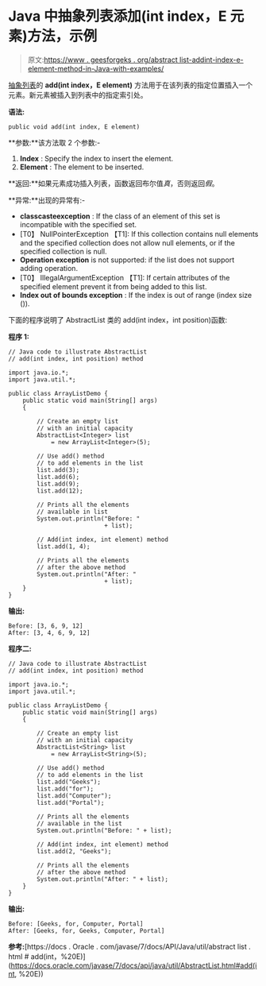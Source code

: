 # Java 中抽象列表添加(int index，E 元素)方法，示例

> 原文:[https://www . geesforgeks . org/abstract list-addint-index-e-element-method-in-Java-with-examples/](https://www.geeksforgeeks.org/abstractlist-addint-index-e-element-method-in-java-with-examples/)

[抽象列表](https://www.geeksforgeeks.org/abstractlist-in-java-with-examples/)的 **add(int index，E element)** 方法用于在该列表的指定位置插入一个元素。新元素被插入到列表中的指定索引处。

**语法:**

```
public void add(int index, E element)
```

**参数:**该方法取 2 个参数:-

1.  **Index** : Specify the index to insert the element.
2.  **Element** : The element to be inserted.

**返回:**如果元素成功插入列表，函数返回布尔值*真*，否则返回*假*。

**异常:**出现的异常有:-

*   **classcasteexception** : If the class of an element of this set is incompatible with the specified set.
*   [T0】 NullPointerException 【T1]: If this collection contains null elements and the specified collection does not allow null elements, or if the specified collection is null.
*   **Operation exception** is not supported: if the list does not support adding operation.
*   [T0】 IllegalArgumentException 【T1]: If certain attributes of the specified element prevent it from being added to this list.
*   **Index out of bounds exception** : If the index is out of range (index size ()).

下面的程序说明了 AbstractList 类的 add(int index，int position)函数:

**程序 1:**

```
// Java code to illustrate AbstractList
// add(int index, int position) method

import java.io.*;
import java.util.*;

public class ArrayListDemo {
    public static void main(String[] args)
    {

        // Create an empty list
        // with an initial capacity
        AbstractList<Integer> list
            = new ArrayList<Integer>(5);

        // Use add() method
        // to add elements in the list
        list.add(3);
        list.add(6);
        list.add(9);
        list.add(12);

        // Prints all the elements
        // available in list
        System.out.println("Before: "
                           + list);

        // Add(int index, int element) method
        list.add(1, 4);

        // Prints all the elements
        // after the above method
        System.out.println("After: "
                           + list);
    }
}
```

**输出:**

```
Before: [3, 6, 9, 12]
After: [3, 4, 6, 9, 12]

```

**程序二:**

```
// Java code to illustrate AbstractList
// add(int index, int position) method

import java.io.*;
import java.util.*;

public class ArrayListDemo {
    public static void main(String[] args)
    {

        // Create an empty list
        // with an initial capacity
        AbstractList<String> list
            = new ArrayList<String>(5);

        // Use add() method
        // to add elements in the list
        list.add("Geeks");
        list.add("for");
        list.add("Computer");
        list.add("Portal");

        // Prints all the elements
        // available in the list
        System.out.println("Before: " + list);

        // Add(int index, int element) method
        list.add(2, "Geeks");

        // Prints all the elements
        // after the above method
        System.out.println("After: " + list);
    }
}
```

**输出:**

```
Before: [Geeks, for, Computer, Portal]
After: [Geeks, for, Geeks, Computer, Portal]

```

**参考:**[https://docs . Oracle . com/javase/7/docs/API/Java/util/abstract list . html # add(int，%20E)](https://docs.oracle.com/javase/7/docs/api/java/util/AbstractList.html#add(int, %20E))